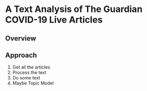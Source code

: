 # A Text Analysis of The Guardian COVID-19 Live Articles

## Overview

## Approach

1. Get all the articles
2. Process the text
3. Do some text
4. Maybe Topic Model

